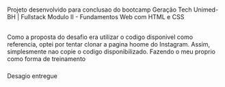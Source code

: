 #
Projeto desenvolvido para conclusao do bootcamp Geração Tech Unimed-BH | Fullstack
Modulo II - Fundamentos Web com HTML e CSS

##
Como a proposta do desafio era utilizar o codigo disponivel como referencia, optei por tentar clonar a pagina hoome do Instagram. 
Assim, simplesmente nao copie o codigo disponibilizado. Fazendo o meu proprio como forma de treinamento

###
Desagio entregue